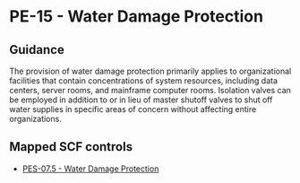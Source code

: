 # PE-15 - Water Damage Protection
## Guidance
The provision of water damage protection primarily applies to organizational facilities that contain concentrations of system resources, including data centers, server rooms, and mainframe computer rooms. Isolation valves can be employed in addition to or in lieu of master shutoff valves to shut off water supplies in specific areas of concern without affecting entire organizations.
## Mapped SCF controls
- [PES-07.5 - Water Damage Protection](../scf/pes-075-waterdamageprotection.md)